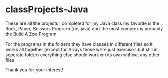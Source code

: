 # classProjects-Java
These are all the projects I completed for my Java class my favorite is the Rock, Paper, Scissors Program (rps.java) and the most complex is probably 
the Build A Zoo Program 

For the programs in the folders they have classes in different files so it works all together (except for Arrays those were just exercises but still in seperate folder) everything else should work on its own without any other files

Thank you for your interest!
